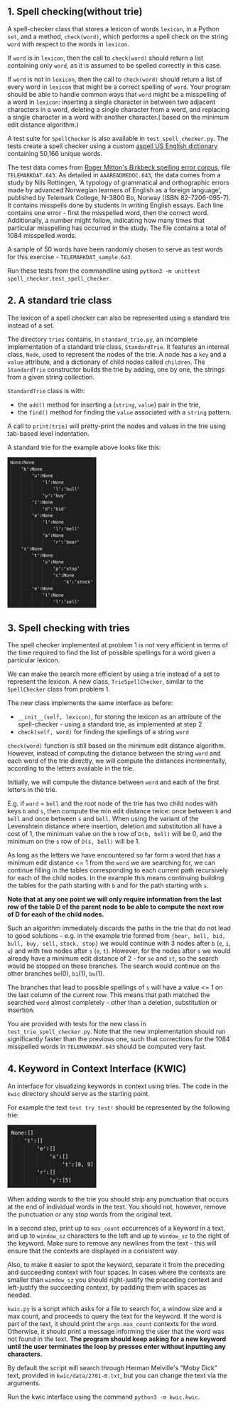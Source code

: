 
## 1. Spell checking(without trie)

A spell-checker class that stores a lexicon of words `lexicon`, in a
Python `set`, and a method, `check(word)`, which performs a spell check
on the string `word` with respect to the words in `lexicon`. 

If `word` is in `lexicon`, then the call to `check(word)` should return a list containing
only `word`, as it is assumed to be spelled correctly in this case.

If `word` is not in `lexicon`, then the call to `check(word)` should return a list of every
word in `lexicon` that might be a correct spelling of `word`. Your program should
be able to handle common ways that `word` might be a misspelling of a word in
`lexicon`: inserting a single character in between two adjacent characters in a
word, deleting a single character from a word, and replacing a single character
in a word with another character.( based on the
minimum edit distance algorithm.)


A test suite for `SpellChecker` is also available in `test_spell_checker.py`. The
tests create a spell checker using a custom 
[aspell US English dictionary](http://app.aspell.net/create) containing 50,166 unique words. 

The test data comes from [Roger Mitton's Birkbeck spelling error
corpus](https://ota.bodleian.ox.ac.uk/repository/xmlui/handle/20.500.12024/0643),
file `TELEMARKDAT.643`. As detailed in `AAAREADMEDOC.643`, the data comes from a
study by Nils Rottingen, 'A  typology  of grammatical and orthographic errors
made by advanced  Norwegian  learners  of  English  as  a  foreign  language',
published by Telemark College, N-3800 Bo, Norway (ISBN 82-7206-095-7). It
contains misspells done by students in writing English essays. Each line
contains one error - first the misspelled word, then the correct word.
Additionally, a number might follow, indicating how many times that particular
misspelling has occurred in the study. The file contains a total of 1084
misspelled words. 

A sample of 50 words have been randomly chosen to serve as
test words for this exercise - `TELEMARKDAT_sample.643`.

Run these tests from the commandline using
`python3 -m unittest spell_checker.test_spell_checker`.

## 2. A standard trie class

The lexicon of a spell checker can also be represented using a standard trie
instead of a set. 

The directory `tries` contains, in `standard_trie.py`, an incomplete
implementation of a standard trie class, `StandardTrie`. It features an internal
class, `Node`, used to represent the nodes of the trie. A node has a `key` and a
`value` attribute, and a dictionary of
child nodes called `children`. The `StandardTrie` constructor builds the trie
by adding, one by one, the strings from a given string collection.

`StandardTrie` class is with:
- the `add()` method for inserting a (`string`, `value`) pair in the trie, 
- the `find()` method for finding the `value` associated with a `string` pattern.

A call to `print(trie)` will pretty-print the nodes and values in the
trie using tab-based level indentation.

A standard trie for the example above looks like this:

<img src="img/standard_trie.png" alt="word matching trie" width="200"/>

## 3. Spell checking with tries

The spell checker implemented at problem 1 is not very
efficient in terms of the time required to find the list of possible spellings
for a word given a particular lexicon.

We can make the search more efficient by using a trie instead of a set to
represent the lexicon. A new class, `TrieSpellChecker`, similar to the
`SpellChecker` class from problem 1.

The new class implements the same interface as before:

- `__init__(self, lexicon)`, for storing the lexicon as an attribute of the spell-checker - using
 a standard trie, as implemented at step 2
- `check(self, word)` for finding the spellings of a string `word`

`check(word)` function is still based on the minimum edit distance
algorithm. However, instead of computing the distance between the string `word` and
each word of the trie directly, we will compute the distances incrementally,
according to the letters available in the trie. 

Initially, we will compute the distance between `word` and each of the first letters
in the trie. 

E.g. if `word` = `bell` and the root node of the trie has two child nodes with keys `b`
and `s`, then compute the min edit distance twice: once between `b` and `bell`
and once between `s` and `bell`. When using the variant of the Levenshtein
distance where insertion, deletion and substitution all have a cost of 1, the
minimum value on the `b` row of `D(b, bell)` will be 0, and the minimum on the `s` row
of `D(s, bell)` will be 1.

As long as the letters we have encountered so far form a word that has a minimum
edit distance <= 1 from the `word` we are searching for, we can continue filling
in the tables corresponding to each current path recursively for each of the
child nodes. In the example this means continuing building the tables for the
path starting with `b` and for the path starting with `s`.

__Note that at any one point we will only require information from the last row
of the table D of the parent node to be able to compute the next row of D for
each of the child nodes.__

Such an algorithm immediately discards the paths in the trie that do not lead to
good solutions - e.g. in the example trie formed from `{bear, bell, bid, bull, buy, sell,`
`stock, stop}` we would continue with 3 nodes after `b` (`e`, `i`, `u`) and with two nodes after
`s` (`e`, `t`). However, for the nodes after `s` we would already have a minimum
edit distance of 2 - for `se` and `st`, so the search would be stopped on these
branches. The search would continue on the other branches `be`(0), `bi`(1),
`bu`(1). 

The branches that lead to possible spellings of `s` will have a value <= 1 on
the last column of the current row. This means that path matched the searched
`word` almost completely - other than a deletion, substitution or insertion.

You are provided with tests for the new class in `test_trie_spell_checker.py`.
Note that the new implementation should run significantly faster than the
previous one, such that corrections for the 1084 misspelled words in `TELEMARKDAT.643`
should be computed very fast.

## 4. Keyword in Context Interface (KWIC)

An interface for visualizing keywords in context using tries. The
code in the `kwic` directory should serve as the starting point. 


For example the text `test try test!` should be represented by the following
trie:

<img src="img/word_matching_trie.png" alt="word matching trie" width="200"/>

When adding words to the trie you should strip any punctuation that occurs at
the end of individual words in the text. You should not, however, remove the
punctuation or any stop words from the original text. 


In a second step, print up to `max_count` occurrences of a
keyword in a text, and up to `window_sz` characters to the left and up to `window_sz`
to the right of the keyword. Make sure to remove any newlines from the text -
this will ensure that the contexts are displayed in a consistent way. 

Also, to make it easier to spot the keyword, separate it from the
preceding and succeeding context with four spaces. In cases where the contexts are
smaller than `window_sz` you should right-justify the preceding context and
left-justify the succeeding context, by padding them with spaces as needed.

`kwic.py` is a script which asks for a file to search for, a window size and a
max count, and proceeds to query the text for the keyword. If the word is part
of the text, it should print the `args.max_count` contexts for the word.
Otherwise, it should print a message informing the  user that the word
was not found in the text.
__The program should keep asking for a new keyword until the user terminates the
loop by presses enter without inputting any characters.__

By default the script will search through Herman Melville's "Moby Dick" text,
provided in `kwic/data/2701-0.txt`, but you can change the text via the arguments.


Run the kwic interface using the command `python3 -m kwic.kwic`.

